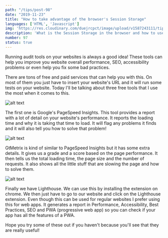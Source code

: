 ```yaml
---
path: "/tips/post-98"
date: "2019-11-23"
title: "How to take advantage of the browser's Session Storage"
languages: ['HTML', 'Javascript']
img: 'https://res.cloudinary.com/duejrcpct/image/upload/v1587243111/tips/98-1_czsa1m.png'
description: 'What is the Session Storage in the browser and how to use it'
number: 97
status: true
---
```


Running audit tools on your websites is always a good idea! These tools can help you improve you website overall performance, SEO, accessibility problems or even help you fix some bad practices.

There are tons of free and paid services that can help you with this. On most of them you just have to insert your website's URL and it will run some tests on your website. Today I'll be talking about three free tools that I use the most when it comes to this.

![alt text](https://res.cloudinary.com/duejrcpct/image/upload/v1587243112/tips/98-2_kfe5if.png "Google PageSpeed Insights")

The first one is Google's PageSpeed Insights. This tool provides a report with a lot of detail on your website's performance. It reports the loading time and why it is taking that time to load. It will flag any problems it finds and it will also tell you how to solve that problem!

![alt text](https://res.cloudinary.com/duejrcpct/image/upload/v1587243112/tips/98-3_wsshzz.png "GTMetrix")

GtMetrix is kind of similar to PageSpeed Insights but it has some extra details. It gives us a grade and a score based on the page performance. It then tells us the total loading time, the page size and the number of requests. It also shows all the little stuff that are slowing the page and how to solve them.

![alt text](https://res.cloudinary.com/duejrcpct/image/upload/v1587243112/tips/98-4_oyjbd9.png "Lighthouse")

Finally we have Lighthouse. We can use this by installing the extension on chrome. We then just have to go to our website and click on the Lighthouse extension. Even though this can be used for regular websites I prefer using this for web apps. It generates a report in Performance, Accessibility, Best Practices, SEO and PWA (progressive web app) so you can check if your app has all the features of a PWA.

Hope you try some of these out if you haven't because you'll see that they are really useful!